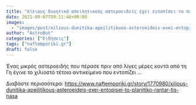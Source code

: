 ```yaml
---
title: "Χίλιους δυνητικά απειλητικούς αστεροειδείς έχει εντοπίσει το πλανητικό ραντάρ της NASA"
date: 2021-09-07T09:11:40+00:00
images:
  - "images/post/xilious-dunitika-apeilitikous-asteroeideis-exei-entopisei-planitiko-rantar-nasa.jpg"
author: "AstroBot"
categories: ["Ειδήσεις"]
tags: ["naftemporiki.gr"]
draft: false
---
```


Ένας μικρός αστεροειδής που πέρασε πριν από λίγες μέρες κοντά από τη Γη έγινε το χιλιοστό τέτοιο αντικείμενο που εντοπίζει ...

Διαβάστε περισσότερα: https://www.naftemporiki.gr/story/1770980/xilious-dunitika-apeilitikous-asteroeideis-exei-entopisei-to-planitiko-rantar-tis-nasa
